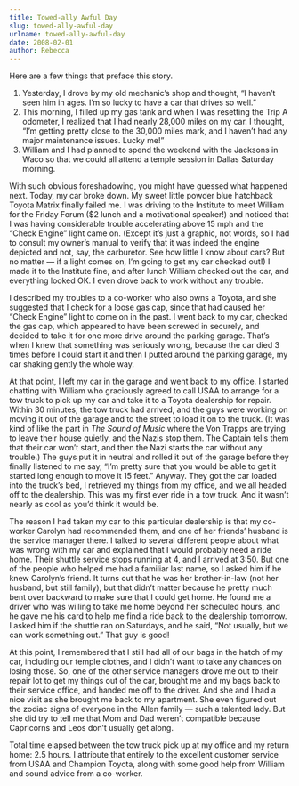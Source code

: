 ```yaml
---
title: Towed-ally Awful Day
slug: towed-ally-awful-day
urlname: towed-ally-awful-day
date: 2008-02-01
author: Rebecca
---
```

Here are a few things that preface this story.

1.  Yesterday, I drove by my old mechanic&#x02bc;s shop and thought, &ldquo;I
    haven&#x02bc;t seen him in ages. I&#x02bc;m so lucky to have a car that
    drives so well.&rdquo;
2.  This morning, I filled up my gas tank and when I was resetting the Trip A
    odometer, I realized that I had nearly 28,000 miles on my car. I thought,
    &ldquo;I&#x02bc;m getting pretty close to the 30,000 miles mark, and I
    haven&#x02bc;t had any major maintenance issues. Lucky me!&rdquo;
3.  William and I had planned to spend the weekend with the Jacksons in Waco so
    that we could all attend a temple session in Dallas Saturday morning.

With such obvious foreshadowing, you might have guessed what happened next.
Today, my car broke down. My sweet little powder blue hatchback Toyota Matrix
finally failed me. I was driving to the Institute to meet William for the Friday
Forum ($2 lunch and a motivational speaker!) and noticed that I was having
considerable trouble accelerating above 15 mph and the &ldquo;Check
Engine&rdquo; light came on. (Except it&#x02bc;s just a graphic, not words, so I
had to consult my owner&#x02bc;s manual to verify that it was indeed the engine
depicted and not, say, the carburetor. See how little I know about cars? But no
matter &mdash; if a light comes on, I&#x02bc;m going to get my car checked out!)
I made it to the Institute fine, and after lunch William checked out the car,
and everything looked OK. I even drove back to work without any trouble.

I described my troubles to a co-worker who also owns a Toyota, and she suggested
that I check for a loose gas cap, since that had caused her &ldquo;Check
Engine&rdquo; light to come on in the past. I went back to my car, checked the
gas cap, which appeared to have been screwed in securely, and decided to take it
for one more drive around the parking garage. That&#x02bc;s when I knew that
something was seriously wrong, because the car died 3 times before I could start
it and then I putted around the parking garage, my car shaking gently the whole
way.

At that point, I left my car in the garage and went back to my office. I started
chatting with William who graciously agreed to call USAA to arrange for a tow
truck to pick up my car and take it to a Toyota dealership for repair. Within 30
minutes, the tow truck had arrived, and the guys were working on moving it out
of the garage and to the street to load it on to the truck. (It was kind of like
the part in *The Sound of Music* where the Von Trapps are trying to leave their
house quietly, and the Nazis stop them. The Captain tells them that their car
won&#x02bc;t start, and then the Nazi starts the car without any trouble.) The
guys put it in neutral and rolled it out of the garage before they finally
listened to me say, &ldquo;I&#x02bc;m pretty sure that you would be able to get
it started long enough to move it 15 feet.&rdquo; Anyway. They got the car
loaded into the truck&#x02bc;s bed, I retrieved my things from my office, and we
all headed off to the dealership. This was my first ever ride in a tow truck.
And it wasn&#x02bc;t nearly as cool as you&#x02bc;d think it would be.

The reason I had taken my car to this particular dealership is that my co-worker
Carolyn had recommended them, and one of her friends&#x02bc; husband is the
service manager there. I talked to several different people about what was wrong
with my car and explained that I would probably need a ride home. Their shuttle
service stops running at 4, and I arrived at 3:50. But one of the people who
helped me had a familiar last name, so I asked him if he knew Carolyn&#x02bc;s
friend. It turns out that he was her brother-in-law (not her husband, but still
family), but that didn&#x02bc;t matter because he pretty much bent over backward
to make sure that I could get home. He found me a driver who was willing to take
me home beyond her scheduled hours, and he gave me his card to help me find a
ride back to the dealership tomorrow. I asked him if the shuttle ran on
Saturdays, and he said, &ldquo;Not usually, but we can work something
out.&rdquo; That guy is good!

At this point, I remembered that I still had all of our bags in the hatch of my
car, including our temple clothes, and I didn&#x02bc;t want to take any chances
on losing those. So, one of the other service managers drove me out to their
repair lot to get my things out of the car, brought me and my bags back to their
service office, and handed me off to the driver. And she and I had a nice visit
as she brought me back to my apartment. She even figured out the zodiac signs of
everyone in the Allen family &mdash; such a talented lady. But she did try to
tell me that Mom and Dad weren&#x02bc;t compatible because Capricorns and Leos
don&#x02bc;t usually get along.

Total time elapsed between the tow truck pick up at my office and my return
home: 2.5 hours. I attribute that entirely to the excellent customer service
from USAA and Champion Toyota, along with some good help from William and sound
advice from a co-worker.
